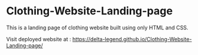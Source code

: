 # Clothing-Website-Landing-page

This is a landing page of clothing website built using only HTML and CSS.

Visit deployed website at : https://delta-legend.github.io/Clothing-Website-Landing-page/

